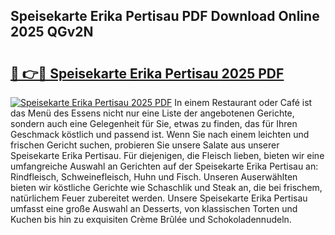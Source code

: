 ## Speisekarte Erika Pertisau PDF Download Online 2025 QGv2N

# <h2><a href="http://gc68yx.nevu.top/?p=Speisekarte+Erika+Pertisau">🔗 👉🔴 Speisekarte Erika Pertisau 2025 PDF</a></h2>

[![Speisekarte Erika Pertisau 2025 PDF](https://i.imgur.com/dBaPXMq.png)](http://gc68yx.nevu.top/?p=Speisekarte+Erika+Pertisau)
In einem Restaurant oder Café ist das Menü des Essens nicht nur eine Liste der angebotenen Gerichte, sondern auch eine Gelegenheit für Sie, etwas zu finden, das für Ihren Geschmack köstlich und passend ist. Wenn Sie nach einem leichten und frischen Gericht suchen, probieren Sie unsere Salate aus unserer Speisekarte Erika Pertisau. Für diejenigen, die Fleisch lieben, bieten wir eine umfangreiche Auswahl an Gerichten auf der Speisekarte Erika Pertisau an: Rindfleisch, Schweinefleisch, Huhn und Fisch. Unseren Auserwählten bieten wir köstliche Gerichte wie Schaschlik und Steak an, die bei frischem, natürlichem Feuer zubereitet werden. Unsere Speisekarte Erika Pertisau umfasst eine große Auswahl an Desserts, von klassischen Torten und Kuchen bis hin zu exquisiten Crème Brûlée und Schokoladennudeln.
